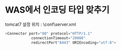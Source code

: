 # WAS에서 인코딩 타입 맞추기

tomcat7 설정 위치 : \conf\server.xml

```java
<Connector port="80" protocol="HTTP/1.1"
            connectionTimeout="20000"
            redirectPort"8443" URIEncoding="utf-8">
```